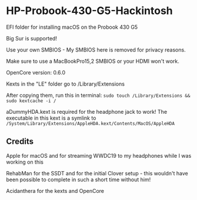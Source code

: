 # HP-Probook-430-G5-Hackintosh
EFI folder for installing macOS on the Probook 430 G5

Big Sur is supported!

Use your own SMBIOS - My SMBIOS here is removed for privacy reasons.

Make sure to use a MacBookPro15,2 SMBIOS or your HDMI won't work.

OpenCore version: 0.6.0

Kexts in the "LE" folder go to /Library/Extensions

After copying them, run this in terminal:
`sudo touch /Library/Extensions && sudo kextcache -i /`

aDummyHDA.kext is required for the headphone jack to work! The executable in this kext is a symlink to `/System/Library/Extensions/AppleHDA.kext/Contents/MacOS/AppleHDA`

Credits
------------

Apple for macOS and for streaming WWDC19 to my headphones while I was working on this

RehabMan for the SSDT and for the initial Clover setup - this wouldn't have been possible to complete in such a short time without him!

Acidanthera for the kexts and OpenCore
